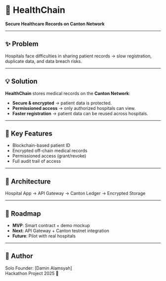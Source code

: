 # 🏥 HealthChain  
**Secure Healthcare Records on Canton Network**

---

## ✨ Problem
Hospitals face difficulties in sharing patient records → slow registration, duplicate data, and data breach risks.

---

## 💡 Solution
**HealthChain** stores medical records on the **Canton Network**:  
- **Secure & encrypted** → patient data is protected.  
- **Permissioned access** → only authorized hospitals can view.  
- **Faster registration** → patient data can be reused across hospitals.  

---

## 🔑 Key Features
- Blockchain-based patient ID  
- Encrypted off-chain medical records  
- Permissioned access (grant/revoke)  
- Full audit trail of access  

---

## 🧩 Architecture

Hospital App → API Gateway → Canton Ledger → Encrypted Storage

---

## 📅 Roadmap
- **MVP**: Smart contract + demo mockup  
- **Next**: API Gateway + Canton testnet integration  
- **Future**: Pilot with real hospitals  

---

## 👤 Author
Solo Founder: [Damin Alamsyah]  
Hackathon Project 2025 🚀
